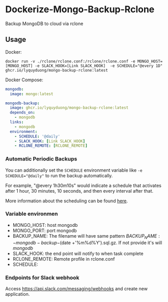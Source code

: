 # Dockerize-Mongo-Backup-Rclone


Backup MongoDB to cloud via rclone

## Usage

Docker:
```
docker run -v ./rclone/rclone.conf:/rclone/rclone.conf -e MONGO_HOST=[MONGO_HOST] -e SLACK_HOOK=[Link SLACK_HOOK]  -e SCHEDULE="@every 1D" ghcr.io/lyquyduong/mongo-backup-rclone:latest
```

Docker Compose:
```yaml
mongodb:
  image: mongo:latest

mongodb-backup:
  image: ghcr.io/lyquyduong/mongo-backup-rclone:latest
  depends_on:
    - mongodb
  links:
    - mongodb
  environment:
    - SCHEDULE: '@daily'
    - SLACK_HOOK: [Link SLACK_HOOK]
    - RCLONE_REMOTE: [RCLONE_REMOTE]
```

### Automatic Periodic Backups

You can additionally set the `SCHEDULE` environment variable like `-e SCHEDULE="@daily"` to run the backup automatically.

For example, "@every 1h30m10s" would indicate a schedule that activates after 1 hour, 30 minutes, 10 seconds, and then every interval after that.

More information about the scheduling can be found [here](http://godoc.org/github.com/robfig/cron#hdr-Predefined_schedules).

### Variable  environmen

- MONGO_HOST: host mongodb
- MONGO_PORT: port mongodb
- BACKUP_NAME: The filename will have same pattern ${BACKUP_NAME:-mongodb}-backup-$(date +'%m%d%Y').sql.gz. If not provide it's will *mongodb*
- SLACK_HOOK: the end point will notify to when task complete
- RCLONE_REMOTE: Remote profile in rclone.conf
- SCHEDULE: 
### Endpoints for Slack webhook

Access https://api.slack.com/messaging/webhooks and create new application.

